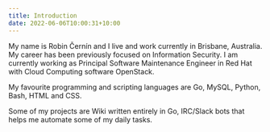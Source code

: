 ```yaml
---
title: Introduction
date: 2022-06-06T10:00:31+10:00
---
```

My name is Robin Černín and I live and work currently in
Brisbane, Australia. My career has been previously focused on
Information Security. I am currently working as Principal Software
Maintenance Engineer in Red Hat with Cloud Computing software OpenStack.

My favourite programming and scripting languages are Go, MySQL, Python, Bash, HTML and CSS.
<!--more-->
Some of my projects are Wiki written entirely in Go, IRC/Slack bots that helps me automate some of my daily tasks.